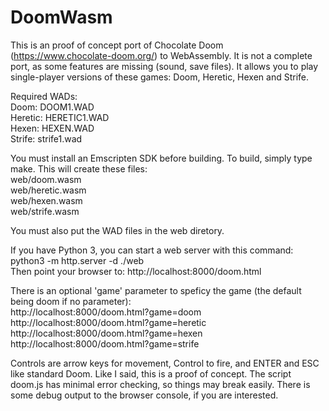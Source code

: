 # DoomWasm

This is an proof of concept port of Chocolate Doom (https://www.chocolate-doom.org/) to WebAssembly.
It is not a complete port, as some features are missing (sound, save files).
It allows you to play single-player versions of these games: Doom, Heretic, Hexen and Strife.

Required WADs:  
Doom: DOOM1.WAD  
Heretic: HERETIC1.WAD  
Hexen: HEXEN.WAD  
Strife: strife1.wad  

You must install an Emscripten SDK before building. To build, simply type make. This will create these files:  
web/doom.wasm  
web/heretic.wasm  
web/hexen.wasm  
web/strife.wasm  

You must also put the WAD files in the web diretory.

If you have Python 3, you can start a web server with this command:
python3 -m http.server -d ./web  
Then point your browser to:
http://localhost:8000/doom.html

There is an optional 'game' parameter to speficy the game (the default being doom if no parameter):  
http://localhost:8000/doom.html?game=doom  
http://localhost:8000/doom.html?game=heretic  
http://localhost:8000/doom.html?game=hexen  
http://localhost:8000/doom.html?game=strife  

Controls are arrow keys for movement, Control to fire, and ENTER and ESC like standard Doom.
Like I said, this is a proof of concept. The script doom.js has minimal error checking, so things may break easily.
There is some debug output to the browser console, if you are interested.
